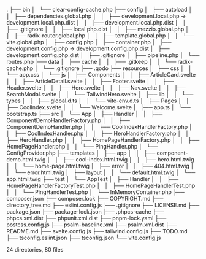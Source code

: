 .
├── bin
│   └── clear-config-cache.php
├── config
│   ├── autoload
│   │   ├── dependencies.global.php
│   │   ├── development.local.php -> development.local.php.dist
│   │   ├── development.local.php.dist
│   │   ├── .gitignore
│   │   ├── local.php.dist
│   │   ├── mezzio.global.php
│   │   ├── radix-router.global.php
│   │   ├── template.global.php
│   │   └── vite.global.php
│   ├── config.php
│   ├── container.php
│   ├── development.config.php -> development.config.php.dist
│   ├── development.config.php.dist
│   ├── .gitignore
│   ├── pipeline.php
│   └── routes.php
├── data
│   ├── cache
│   │   ├── .gitkeep
│   │   └── radix-cache.php
│   └── .gitignore
├── .qodo
├── resources
│   ├── css
│   │   └── app.css
│   └── js
│       ├── Components
│       │   ├── ArticleCard.svelte
│       │   ├── ArticleDetail.svelte
│       │   ├── Footer.svelte
│       │   ├── Header.svelte
│       │   ├── Hero.svelte
│       │   ├── Nav.svelte
│       │   ├── SearchModal.svelte
│       │   └── TailwindHero.svelte
│       ├── lib
│       │   └── types
│       │       ├── global.d.ts
│       │       └── vite-env.d.ts
│       ├── Pages
│       │   ├── CoolIndex.svelte
│       │   └── Welcome.svelte
│       ├── app.ts
│       └── bootstrap.ts
├── src
│   └── App
│       ├── Handler
│       │   ├── ComponentDemoHandlerFactory.php
│       │   ├── ComponentDemoHandler.php
│       │   ├── CoolIndexHandlerFactory.php
│       │   ├── CoolIndexHandler.php
│       │   ├── HeroHandlerFactory.php
│       │   ├── HeroHandler.php
│       │   ├── HomePageHandlerFactory.php
│       │   ├── HomePageHandler.php
│       │   └── PingHandler.php
│       └── ConfigProvider.php
├── templates
│   ├── app
│   │   ├── component-demo.html.twig
│   │   ├── cool-index.html.twig
│   │   ├── hero.html.twig
│   │   └── home-page.html.twig
│   ├── error
│   │   ├── 404.html.twig
│   │   └── error.html.twig
│   ├── layout
│   │   └── default.html.twig
│   └── app.html.twig
├── test
│   └── AppTest
│       ├── Handler
│       │   ├── HomePageHandlerFactoryTest.php
│       │   ├── HomePageHandlerTest.php
│       │   └── PingHandlerTest.php
│       └── InMemoryContainer.php
├── composer.json
├── composer.lock
├── COPYRIGHT.md
├── directory_tree.md
├── eslint.config.js
├── .gitignore
├── LICENSE.md
├── package.json
├── package-lock.json
├── .phpcs-cache
├── phpcs.xml.dist
├── phpunit.xml.dist
├── pnpm-lock.yaml
├── postcss.config.js
├── psalm-baseline.xml
├── psalm.xml.dist
├── README.md
├── svelte.config.js
├── tailwind.config.js
├── TODO.md
├── tsconfig.eslint.json
├── tsconfig.json
└── vite.config.js

24 directories, 80 files
